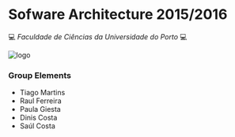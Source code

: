# Sofware Architecture 2015/2016

:computer: *Faculdade de Ciências da Universidade do Porto* :computer:

![logo](https://picard.musicbrainz.org/static/img/picard-icon-large.svg)

### Group Elements
- Tiago Martins
- Raul Ferreira
- Paula Giesta
- Dinis Costa
- Saúl Costa
